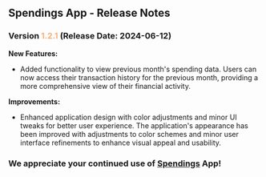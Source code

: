 ## Spendings App - Release Notes

### Version <span style="color: #f9b17a;">1.2.1</span> (Release Date: 2024-06-12)

**New Features:**

* Added functionality to view previous month's spending data. Users can now access their transaction history for the previous month, providing a more comprehensive view of their financial activity.

**Improvements:**

* Enhanced application design with color adjustments and minor UI tweaks for better user experience. The application's appearance has been improved with adjustments to color schemes and minor user interface refinements to enhance visual appeal and usability.

<!-- **Bug Fixes:**

* (List any bug fixes implemented in this version. If there aren't any, you can leave this section out) -->

### We appreciate your continued use of [Spendings](https://spendings.szakacsgergo.com) App!

<!-- **---**

### Previous Versions (Optional)

You can follow this format to add release notes for previous versions as well. For instance:

### Version 1.2.0 (Release Date: 2024-05-30)

* (List new features, improvements, and bug fixes for version 1.2.0) -->
